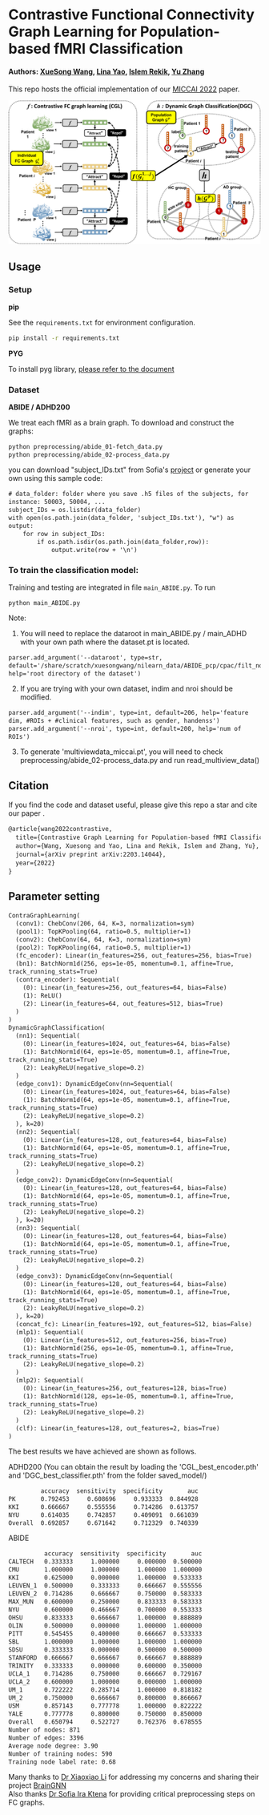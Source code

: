 # Contrastive Functional Connectivity Graph Learning for Population-based fMRI Classification
#### Authors: [XueSong Wang](https://xuesongwang.github.io/), [Lina Yao](https://www.linayao.com/), [Islem Rekik](https://basira-lab.com/), [Yu Zhang](http://yuzhangresearch.weebly.com/)

This repo hosts the official implementation of our [MICCAI 2022](https://arxiv.org/abs/2203.14044) paper.
<div align="center">
<img src="./framework.png" width="600px">
</div>

## Usage
### Setup
**pip**

See the `requirements.txt` for environment configuration. 
```bash
pip install -r requirements.txt
```
**PYG**

To install pyg library, [please refer to the document](https://pytorch-geometric.readthedocs.io/en/latest/notes/installation.html)

### Dataset 
**ABIDE / ADHD200**

We treat each fMRI as a brain graph. To download and construct the graphs:
```
python preprocessing/abide_01-fetch_data.py
python preprocessing/abide_02-process_data.py
```

you can download "subject_IDs.txt" from Sofia's [project](https://github.com/sk1712/population-gcn)  or generate your own using this sample code:
```
# data_folder: folder where you save .h5 files of the subjects, for instance: 50003, 50004, ... 
subject_IDs = os.listdir(data_folder) 
with open(os.path.join(data_folder, 'subject_IDs.txt'), "w") as output:
	for row in subject_IDs:
		if os.path.isdir(os.path.join(data_folder,row)):
			output.write(row + '\n')
```

### To train the classification model:
Training and testing are integrated in file `main_ABIDE.py`. To run
```
python main_ABIDE.py
```
Note: 
1. You will need to replace the dataroot in main_ABIDE.py / main_ADHD with your own path where the dataset.pt is located. 
```
parser.add_argument('--dataroot', type=str, default='/share/scratch/xuesongwang/nilearn_data/ABIDE_pcp/cpac/filt_noglobal/processed/', help='root directory of the dataset')
```
2. If you are trying with your own dataset, indim and nroi should be modified.
```
parser.add_argument('--indim', type=int, default=206, help='feature dim, #ROIs + #clinical features, such as gender, handenss')
parser.add_argument('--nroi', type=int, default=200, help='num of ROIs')
```
3. To generate 'multiviewdata_miccai.pt', you will need to check preprocessing/abide_02-process_data.py and run read_multiview_data()

## Citation
If you find the code and dataset useful, please give this repo a star and cite our paper .
```latex
@article{wang2022contrastive,
  title={Contrastive Graph Learning for Population-based fMRI Classification},
  author={Wang, Xuesong and Yao, Lina and Rekik, Islem and Zhang, Yu},
  journal={arXiv preprint arXiv:2203.14044},
  year={2022}
}
```


## Parameter setting
```
ContraGraphLearning(
  (conv1): ChebConv(206, 64, K=3, normalization=sym)
  (pool1): TopKPooling(64, ratio=0.5, multiplier=1)
  (conv2): ChebConv(64, 64, K=3, normalization=sym)
  (pool2): TopKPooling(64, ratio=0.5, multiplier=1)
  (fc_encoder): Linear(in_features=256, out_features=256, bias=True)
  (bn1): BatchNorm1d(256, eps=1e-05, momentum=0.1, affine=True, track_running_stats=True)
  (contra_encoder): Sequential(
    (0): Linear(in_features=256, out_features=64, bias=False)
    (1): ReLU()
    (2): Linear(in_features=64, out_features=512, bias=True)
  )
)
DynamicGraphClassification(
  (nn1): Sequential(
    (0): Linear(in_features=1024, out_features=64, bias=False)
    (1): BatchNorm1d(64, eps=1e-05, momentum=0.1, affine=True, track_running_stats=True)
    (2): LeakyReLU(negative_slope=0.2)
  )
  (edge_conv1): DynamicEdgeConv(nn=Sequential(
    (0): Linear(in_features=1024, out_features=64, bias=False)
    (1): BatchNorm1d(64, eps=1e-05, momentum=0.1, affine=True, track_running_stats=True)
    (2): LeakyReLU(negative_slope=0.2)
  ), k=20)
  (nn2): Sequential(
    (0): Linear(in_features=128, out_features=64, bias=False)
    (1): BatchNorm1d(64, eps=1e-05, momentum=0.1, affine=True, track_running_stats=True)
    (2): LeakyReLU(negative_slope=0.2)
  )
  (edge_conv2): DynamicEdgeConv(nn=Sequential(
    (0): Linear(in_features=128, out_features=64, bias=False)
    (1): BatchNorm1d(64, eps=1e-05, momentum=0.1, affine=True, track_running_stats=True)
    (2): LeakyReLU(negative_slope=0.2)
  ), k=20)
  (nn3): Sequential(
    (0): Linear(in_features=128, out_features=64, bias=False)
    (1): BatchNorm1d(64, eps=1e-05, momentum=0.1, affine=True, track_running_stats=True)
    (2): LeakyReLU(negative_slope=0.2)
  )
  (edge_conv3): DynamicEdgeConv(nn=Sequential(
    (0): Linear(in_features=128, out_features=64, bias=False)
    (1): BatchNorm1d(64, eps=1e-05, momentum=0.1, affine=True, track_running_stats=True)
    (2): LeakyReLU(negative_slope=0.2)
  ), k=20)
  (concat_fc): Linear(in_features=192, out_features=512, bias=False)
  (mlp1): Sequential(
    (0): Linear(in_features=512, out_features=256, bias=True)
    (1): BatchNorm1d(256, eps=1e-05, momentum=0.1, affine=True, track_running_stats=True)
    (2): LeakyReLU(negative_slope=0.2)
  )
  (mlp2): Sequential(
    (0): Linear(in_features=256, out_features=128, bias=True)
    (1): BatchNorm1d(128, eps=1e-05, momentum=0.1, affine=True, track_running_stats=True)
    (2): LeakyReLU(negative_slope=0.2)
  )
  (clf): Linear(in_features=128, out_features=2, bias=True)
)
```

The best results we have achieved are shown as follows. 

ADHD200 (You can obtain the result by loading the 'CGL_best_encoder.pth' and 'DGC_best_classifier.pth' from the folder saved_model/)
```
         accuracy  sensitivity  specificity       auc
PK       0.792453     0.608696     0.933333  0.844928
KKI      0.666667     0.555556     0.714286  0.613757
NYU      0.614035     0.742857     0.409091  0.661039
Overall  0.692857     0.671642     0.712329  0.740339
```

ABIDE
```
          accuracy  sensitivity  specificity       auc
CALTECH   0.333333     1.000000     0.000000  0.500000
CMU       1.000000     1.000000     1.000000  1.000000
KKI       0.625000     0.000000     1.000000  0.533333
LEUVEN_1  0.500000     0.333333     0.666667  0.555556
LEUVEN_2  0.714286     0.666667     0.750000  0.583333
MAX_MUN   0.600000     0.250000     0.833333  0.583333
NYU       0.600000     0.466667     0.700000  0.553333
OHSU      0.833333     0.666667     1.000000  0.888889
OLIN      0.500000     0.000000     1.000000  1.000000
PITT      0.545455     0.400000     0.666667  0.533333
SBL       1.000000     1.000000     1.000000  1.000000
SDSU      0.333333     0.000000     0.500000  0.500000
STANFORD  0.666667     0.666667     0.666667  0.888889
TRINITY   0.333333     0.000000     0.600000  0.350000
UCLA_1    0.714286     0.750000     0.666667  0.729167
UCLA_2    0.600000     1.000000     0.000000  1.000000
UM_1      0.722222     0.285714     1.000000  0.818182
UM_2      0.750000     0.666667     0.800000  0.866667
USM       0.857143     0.777778     1.000000  0.822222
YALE      0.777778     0.800000     0.750000  0.850000
Overall   0.650794     0.522727     0.762376  0.678555
Number of nodes: 871
Number of edges: 3396
Average node degree: 3.90
Number of training nodes: 590
Training node label rate: 0.68
```


Many thanks to [Dr Xiaoxiao Li](https://xxlya.github.io/xiaoxiao/)
for addressing my concerns and sharing their project [BrainGNN](https://github.com/LifangHe/BrainGNN_Pytorch/tree/30b78ae28a1e8d6d23004884b6c8e7010bcaf587)  
Also thanks [Dr Sofia Ira Ktena](https://sites.google.com/view/sk1712/home) for providing critical preprocessing steps on FC graphs.

